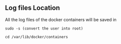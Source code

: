 ## Log files Location
All the log files of the docker containers will be saved in

```
sudo -s (convert the user into root)

cd /var/lib/docker/containers
```